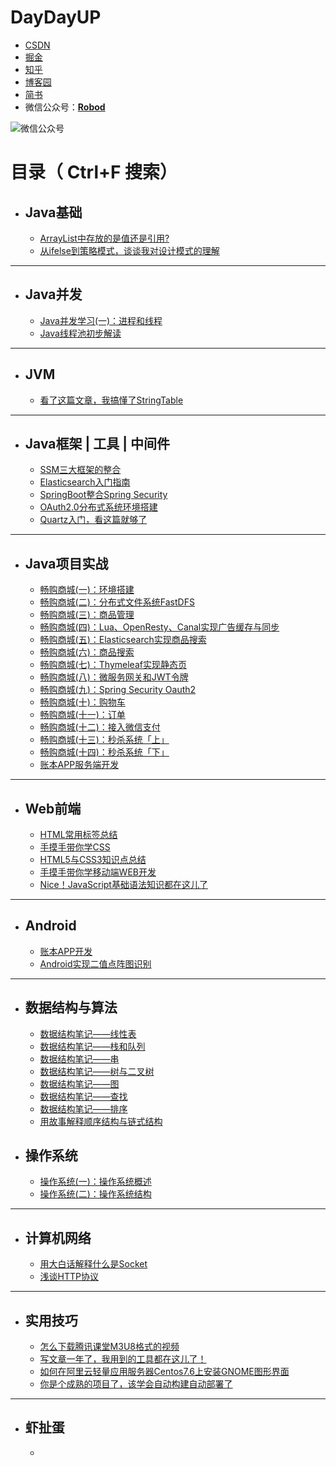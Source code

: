 # **DayDayUP**

   + [CSDN](https://blog.csdn.net/weixin_43461520)
   + [掘金](https://juejin.im/user/3175045314120631)
   + [知乎](https://www.zhihu.com/column/c_1293512154398547968)
   + [博客园](https://www.cnblogs.com/robod/)
   + [简书](https://www.jianshu.com/u/ec72a5e1a8ca)
   + 微信公众号：[**Robod**](https://github.com/RobodLee/DayDayUP/blob/master/%E5%BE%AE%E4%BF%A1%E5%85%AC%E4%BC%97%E5%8F%B7.png)

![微信公众号](https://gitee.com/RobodLee/image_store/raw/master/QRcode2.0.png)

# 目录（ Ctrl+F 搜索）

+ ## Java基础
   + [ArrayList中存放的是值还是引用?](https://mp.weixin.qq.com/s/H86Th9zcSaY0FR_xXad2jA)
   + [从ifelse到策略模式，谈谈我对设计模式的理解](https://mp.weixin.qq.com/s/6uei5YppusWulKSaDTg5qQ)


***

+ ## Java并发
   + [Java并发学习(一)：进程和线程](https://mp.weixin.qq.com/s/1qA1OTGiX-hYV7x-iT2tlA)
   + [Java线程池初步解读](https://mp.weixin.qq.com/s/WoKh91D9BTC2I55aVAgBHw)

***

+ ## JVM
   + [看了这篇文章，我搞懂了StringTable](https://mp.weixin.qq.com/s/irQLHX5U8MNpkiK31hDLxg)
   
***

+ ## Java框架 | 工具 | 中间件
   + [SSM三大框架的整合](https://mp.weixin.qq.com/s/pObP1yrOp0xXKWXN4m3Kiw)
   + [Elasticsearch入门指南](https://mp.weixin.qq.com/s/Aw7hKHKO1VzUEIpgvFQ6pA)
   + [SpringBoot整合Spring Security](https://mp.weixin.qq.com/s/7oZjMWjzBfy2TExhSQRlZw)
   + [OAuth2.0分布式系统环境搭建](https://mp.weixin.qq.com/s/jLjZh-QMwu_Tcr5d9Zbzdw)
   + [Quartz入门，看这篇就够了](https://mp.weixin.qq.com/s/U5vAU_3KfOWgRpMJ2aDqVw)

***

+ ## Java项目实战
   + [畅购商城(一)：环境搭建](https://mp.weixin.qq.com/s/XdnPgEHnMiQcRyqHjOA1Kw)
   + [畅购商城(二)：分布式文件系统FastDFS](https://mp.weixin.qq.com/s/kg6LdTBr_bLXhrqEAABX9w)
   + [畅购商城(三)：商品管理](https://mp.weixin.qq.com/s/IWw0AiITZdIZLzLWxTtDPA)
   + [畅购商城(四)：Lua、OpenResty、Canal实现广告缓存与同步](https://mp.weixin.qq.com/s/rcKc-JVWqZLixFUZ9ejoig)
   + [畅购商城(五)：Elasticsearch实现商品搜索](https://mp.weixin.qq.com/s/aYm5-8HMxo6EzIIeeThPUA)
   + [畅购商城(六)：商品搜索](https://mp.weixin.qq.com/s/8h4zOdI8rO8XVYEooMQXOA)
   + [畅购商城(七)：Thymeleaf实现静态页](https://mp.weixin.qq.com/s/4i_daTCYmCUiwrKPldDFQA)
  + [畅购商城(八)：微服务网关和JWT令牌](https://mp.weixin.qq.com/s/YrMqp7WT2ByEHMfARhLotw)
  + [畅购商城(九)：Spring Security Oauth2](https://mp.weixin.qq.com/s/SFNGyVkr8wOmLmYTDycHXw)
  + [畅购商城(十)：购物车](https://mp.weixin.qq.com/s/pAtA4HRt-LTWrGH-J9iHCA)
  + [畅购商城(十一)：订单](https://mp.weixin.qq.com/s/_trFUjuzq20FsR6jRQNgZA)
  + [畅购商城(十二)：接入微信支付](https://mp.weixin.qq.com/s/ErgN_fQEZi06JKqO1xaA6Q)
  + [畅购商城(十三)：秒杀系统「上」](https://mp.weixin.qq.com/s/HPJrHHFX4azmzWVa4K-BdA)
  + [畅购商城(十四)：秒杀系统「下」](https://mp.weixin.qq.com/s/8xHDjf3NirA-aQxS4xsOUQ)
  + [账本APP服务端开发](https://mp.weixin.qq.com/s/OuamUBvgRiGSVBsdcFnyuA)
  
***

+ ## Web前端
  + [HTML常用标签总结](https://mp.weixin.qq.com/s/O9afIhdAoLDAwymRnYgA5w)
  + [手摸手带你学CSS](https://mp.weixin.qq.com/s/MrN8v9yCSPnpPznc2Elylw)
  + [HTML5与CSS3知识点总结](https://mp.weixin.qq.com/s/CfdIxR6vkJJKgDgPA3m6Tw)
  + [手摸手带你学移动端WEB开发](https://mp.weixin.qq.com/s/58ymneh-XSohs1hyYbD-CQ)
  + [Nice！JavaScript基础语法知识都在这儿了](https://mp.weixin.qq.com/s/WiquFh4l9nmfBpoD9bKY1w)
***

+ ## Android
   + [账本APP开发](https://mp.weixin.qq.com/s/CxgLqTlYSIbuY-pdivObQQ)
   + [Android实现二值点阵图识别](https://mp.weixin.qq.com/s/GvTlSheE1uyJvdW9fcMt6A)

***

+ ## 数据结构与算法
   + [数据结构笔记——线性表](https://mp.weixin.qq.com/s/LRxP-rCOYdnfSZlxYQ__6w)
   + [数据结构笔记——栈和队列](https://mp.weixin.qq.com/s/X0cvpaeFDHMQ78uWUOtMqg)
   + [数据结构笔记——串](https://mp.weixin.qq.com/s/a-YPy06hFi7c2LtTMOmbiw)
   + [数据结构笔记——树与二叉树](https://mp.weixin.qq.com/s/S-SYE0kEe_hm0DK5kDAnTg)
   + [数据结构笔记——图](https://mp.weixin.qq.com/s/w0c6_uOMkHUGlZ9SnwikRw)
   + [数据结构笔记——查找](https://mp.weixin.qq.com/s/12ZFVqem4J6D1I5kay7Pww)
   + [数据结构笔记——排序](https://mp.weixin.qq.com/s/ETwBwZxScexlC_J0CuxKiQ)
   + [用故事解释顺序结构与链式结构](https://mp.weixin.qq.com/s/8VxfUeYECWRqEa0OhypVag)
   


+ ## 操作系统
   + [操作系统(一)：操作系统概述](https://mp.weixin.qq.com/s/FHY-Jcm6MSIoqLbHRDX-Hw)
   + [操作系统(二)：操作系统结构](https://mp.weixin.qq.com/s/OyMZCStTM1U2DMnGOrTKzQ)

***

+ ## 计算机网络
  + [用大白话解释什么是Socket](https://mp.weixin.qq.com/s/IRl2skdagPt58sjdVJUxuA)
  + [浅谈HTTP协议](https://mp.weixin.qq.com/s/YEG0Gts_QyyuQXAUm1Xasg)

***

+ ## 实用技巧
  + [怎么下载腾讯课堂M3U8格式的视频](https://mp.weixin.qq.com/s/LAUIeJd1iq2NSgygK1NV4w) 
  + [写文章一年了，我用到的工具都在这儿了！](https://mp.weixin.qq.com/s/mVB_ZouVeit9aFkJSTNBDA)
  + [如何在阿里云轻量应用服务器Centos7.6上安装GNOME图形界面](https://mp.weixin.qq.com/s/pTV32cqCn188kKaXinCtHg)
  + [你是个成熟的项目了，该学会自动构建自动部署了](你是个成熟的项目了，该学会自动构建自动部署了)

***

+ ## 虾扯蛋

	+ 
